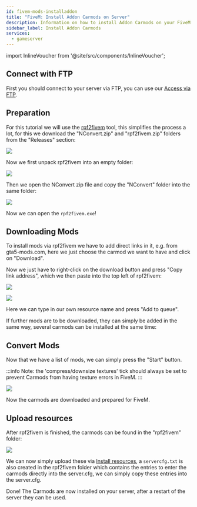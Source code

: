 ```yaml
---
id: fivem-mods-installaddon
title: "FiveM: Install Addon Carmods on Server"
description: Information on how to install Addon Carmods on your FiveM server from ZAP-Hosting - ZAP-Hosting.com documentation
sidebar_label: Install Addon Carmods
services:
  - gameserver
---
```


import InlineVoucher from '@site/src/components/InlineVoucher';

<InlineVoucher />

## Connect with FTP

First you should connect to your server via FTP, you can use our [Access via FTP](gameserver-ftpaccess.md).

## Preparation

For this tutorial we will use the [rpf2fivem](https://github.com/Avenze/rpf2fivem-repository/releases/latest) tool, this simplifies the process a lot, for this we download the "NConvert.zip" and "rpf2fivem.zip" folders from the "Releases" section:

![](https://screensaver01.zap-hosting.com/index.php/s/7o2JCm3SdMz5Gga/preview)

Now we first unpack rpf2fivem into an empty folder:

![](https://screensaver01.zap-hosting.com/index.php/s/czBs5E82SpPa2Px/preview)

Then we open the NConvert zip file and copy the "NConvert" folder into the same folder:

![](https://screensaver01.zap-hosting.com/index.php/s/8qNGTCMLjgZNTbK/preview)


Now we can open the `rpf2fivem.exe`!


## Downloading Mods

To install mods via rpf2fivem we have to add direct links in it, e.g. from gta5-mods.com, here we just choose the carmod we want to have and click on "Download".

Now we just have to right-click on the download button and press "Copy link address", which we then paste into the top left of rpf2fivem:

![](https://screensaver01.zap-hosting.com/index.php/s/T6ksM4qmfodiy8s/preview)

![](https://screensaver01.zap-hosting.com/index.php/s/cdNmSztB69TN74T/preview)


Here we can type in our own resource name and press "Add to queue".

If further mods are to be downloaded, they can simply be added in the same way, several carmods can be installed at the same time:

## Convert Mods

Now that we have a list of mods, we can simply press the "Start" button.

:::info
Note: the 'compress/downsize textures' tick should always be set to prevent Carmods from having texture errors in FiveM.
:::

![](https://screensaver01.zap-hosting.com/index.php/s/BrFZWJkMaryLrzg/preview)

Now the carmods are downloaded and prepared for FiveM.

## Upload resources

After rpf2fivem is finished, the carmods can be found in the "rpf2fivem" folder:

![](https://screensaver01.zap-hosting.com/index.php/s/yPCK5nwFa9Xscif/preview)

We can now simply upload these via [Install resources](fivem-installresources.md), a `servercfg.txt` is also created in the rpf2fivem folder which contains the entries to enter the carmods directly into the server.cfg, we can simply copy these entries into the server.cfg.


Done! The Carmods are now installed on your server, after a restart of the server they can be used.
